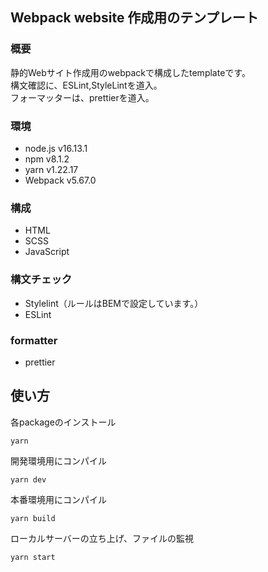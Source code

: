 ## Webpack website 作成用のテンプレート

### 概要
静的Webサイト作成用のwebpackで構成したtemplateです。<br>
構文確認に、ESLint,StyleLintを道入。<br>
フォーマッターは、prettierを道入。

### 環境
- node.js v16.13.1
- npm v8.1.2
- yarn v1.22.17
- Webpack v5.67.0

### 構成
- HTML
- SCSS
- JavaScript

### 構文チェック
- Stylelint（ルールはBEMで設定しています。）
- ESLint

### formatter
- prettier

## 使い方
各packageのインストール
```
yarn
```
開発環境用にコンパイル
```
yarn dev
```
本番環境用にコンパイル
```
yarn build
```
ローカルサーバーの立ち上げ、ファイルの監視
```
yarn start
```
